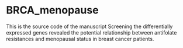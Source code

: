 # BRCA_menopause
This is the source code of the manuscript Screening the differentially expressed genes revealed the potential relationship between antifolate resistances and menopausal status in breast cancer patients.
